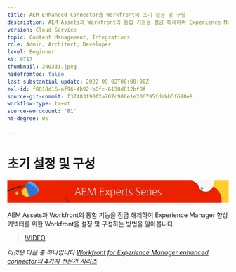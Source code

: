 ```yaml
---
title: AEM Enhanced Connector용 Workfront의 초기 설정 및 구성
description: AEM Assets과 Workfront의 통합 기능을 잠금 해제하여 Experience Manager 향상 커넥터를 위한 Workfront을 설정 및 구성하는 방법을 알아봅니다.
version: Cloud Service
topic: Content Management, Integrations
role: Admin, Architect, Developer
level: Beginner
kt: 9717
thumbnail: 340331.jpeg
hidefromtoc: false
last-substantial-update: 2022-09-02T00:00:00Z
exl-id: f0018d16-af96-4b92-b0fc-6130d812bf8f
source-git-commit: f37483f90f2a707c906e1e206795fdebb5f698e9
workflow-type: tm+mt
source-wordcount: '81'
ht-degree: 0%

---
```


# 초기 설정 및 구성

![AEM Experts Series](./assets/banner.png)

AEM Assets과 Workfront의 통합 기능을 잠금 해제하여 Experience Manager 향상 커넥터를 위한 Workfront을 설정 및 구성하는 방법을 알아봅니다.

>[!VIDEO](https://video.tv.adobe.com/v/340331/?quality=12&learn=on)

_이것은 다음 중 하나입니다 [Workfront for Experience Manager enhanced connector의 4가지 전문가 시리즈](./overview.md)_
